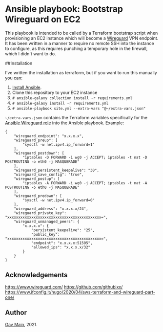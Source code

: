 # Ansible playbook: Bootstrap Wireguard on EC2

This playbook is intended to be called by a Terraform bootstrap script when provisioning an EC2 instance which will become a [Wireguard](https://www.wireguard.com/) VPN endpoint. It has been written in a manner to require no remote SSH into the instance to configure, as this requires punching a temporary hole in the firewall, which I didn't want to do.


##Installation

I've written the installation as terraform, but if you want to run this manually you can:

  1. [Install Ansible](https://docs.ansible.com/ansible/latest/installation_guide/index.html).
  2. Clone this repository to your EC2 instance
  3. `# ansible-galaxy collection install -r requirements.yml`
  4. `# ansible-galaxy install -r requirements.yml`
  5. `# ansible-playbook site.yml --extra-vars "@~/extra-vars.json"`


`~/extra-vars.json` contains the Terraform variables specifically for the [Ansible Wireguard role](https://github.com/githubixx/ansible-role-wireguard) into the Ansible playbook. Example:

    {
        "wireguard_endpoint": "x.x.x.x",
        "wireguard_preup": [
            "sysctl -w net.ipv4.ip_forward=1"
        ],
        "wireguard_postdown": [
            "iptables -D FORWARD -i wg0 -j ACCEPT; iptables -t nat -D POSTROUTING -o eth0 -j MASQUERADE"
        ],
        "wireguard_persistent_keepalive": "30",
        "wireguard_save_config": "true",
        "wireguard_postup": [
            "iptables -A FORWARD -i wg0 -j ACCEPT; iptables -t nat -A POSTROUTING -o eth0 -j MASQUERADE"
        ],
        "wireguard_predown": [
            "sysctl -w net.ipv4.ip_forward=0"
        ],
        "wireguard_address": "x.x.x.x/24",
        "wireguard_private_key": "xxxxxxxxxxxxxxxxxxxxxxxxxxxxxxxxxxxxxxxxxxx=",
        "wireguard_unmanaged_peers": {
            "x.x.x.x": {
                "persistent_keepalive": "25",
                "public_key": "xxxxxxxxxxxxxxxxxxxxxxxxxxxxxxxxxxxxxxxxxxx=",
                "endpoint": "x.x.x.x:51505",
                "allowed_ips": "x.x.x.x/32"
            }
        }
    }



## Acknowledgements
https://www.wireguard.com/
https://github.com/githubixx/
https://www.ifconfig.it/hugo/2020/04/aws-terraform-and-wireguard-part-one/


## Author

[Gav Main](https://github.com/gavmain), 2021.
